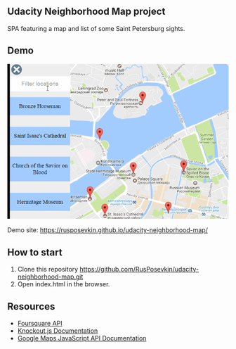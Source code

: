 ## Udacity Neighborhood Map project
SPA featuring a map and list of some Saint Petersburg sights.

## Demo
![Demo animation](https://raw.githubusercontent.com/RusPosevkin/udacity-neighborhood-map/master/Demo.gif "Demo animation")

Demo site: https://rusposevkin.github.io/udacity-neighborhood-map/

## How to start
1. Clone this repository https://github.com/RusPosevkin/udacity-neighborhood-map.git
2. Open index.html in the browser.

## Resources
* [Foursquare API](https://developer.foursquare.com/)
* [Knockout.js Documentation](http://knockoutjs.com/documentation/introduction.html)
* [Google Maps JavaScript API Documentation](https://developers.google.com/maps/documentation/javascript/tutorial)
